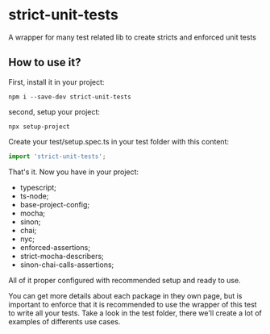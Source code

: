 # strict-unit-tests

A wrapper for many test related lib to create stricts and enforced unit tests

## How to use it?

First, install it in your project:

```batch
npm i --save-dev strict-unit-tests
```
second, setup your project:

```batch
npx setup-project
```

Create your test/setup.spec.ts in your test folder with this content:
```typescript
import 'strict-unit-tests';

```

That's it. Now you have in your project:
* typescript;
* ts-node;
* base-project-config;
* mocha;
* sinon;
* chai;
* nyc;
* enforced-assertions;
* strict-mocha-describers;
* sinon-chai-calls-assertions;

All of it proper configured with recommended setup and ready to use.

You can get more details about each package in they own page, but is important to enforce that it is recommended to use the wrapper of this test to write all your tests. Take a look in the test folder, there we'll create a lot of examples of differents use cases.

